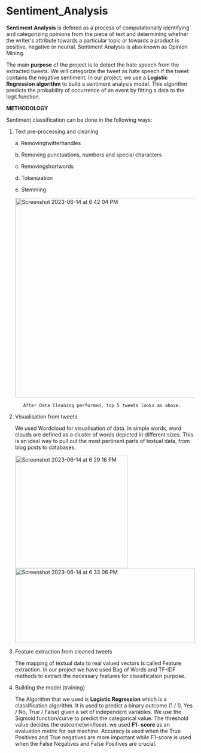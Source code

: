 # Sentiment_Analysis

**Sentiment Analysis** is defined as a process of computationally identifying and categorizing opinions from the piece of text and determining whether the writer's attribute towards a particular topic or towards a product is positive, negative or neutral. Sentiment Analysis is also known as Opinion Mining.

The main **purpose** of the project is to detect the hate speech from the extracted tweets. We will categorize the tweet as hate speech if the tweet contains the negative sentiment. In our project, we use a **Logistic Regression algorithm** to build a sentiment analysis model. This algorithm predicts the probability of occurrence of an event by fitting a data to the logit function.

**METHODOLOGY**

Sentiment classification can be done in the following ways: 
1. Text pre-processing and cleaning
   
    a. Removingtwitterhandles
   
    b. Removing punctuations, numbers and special characters
   
    c. Removingshortwords
   
    d. Tokenization
   
    e. Stemming


    <img width="533" alt="Screenshot 2023-06-14 at 6 42 04 PM" src="https://github.com/Jaswanthyadla/Sentiment_Analysis/assets/36241001/80e940c1-eef3-4e96-8091-cd9fc5a4c1bc">

          After Data Cleaning performed, top 5 tweets looks as above.

   
3. Visualisation from tweets

    We used Wordcloud for visualisation of data. In simple words, word clouds are defined as a cluster of words depicted in different sizes. This is an ideal way to pull out the most pertinent parts of textual data, from blog posts to databases.

   
   <img width="300" alt="Screenshot 2023-06-14 at 6 29 16 PM" src="https://github.com/Jaswanthyadla/Sentiment_Analysis/assets/36241001/7ae1e51b-92a4-44cf-896c-41622b7ff483">

   <img height="200" width="480" alt="Screenshot 2023-06-14 at 6 33 06 PM" src="https://github.com/Jaswanthyadla/Sentiment_Analysis/assets/36241001/44d14483-9a3b-43df-810c-4c4ce28fb9d6">
   
5. Feature extraction from cleaned tweets
   
   The mapping of textual data to real valued vectors is called Feature extraction. In our project we have used Bag of Words and TF-IDF methods to extract the necessary features for classification purpose.
   
6. Building the model (training)
   
   The Algorithm that we used is **Logistic Regression** which is a classification algorithm. It is used to predict a binary outcome (1 / 0, Yes / No, True / 
   False) given a set of independent variables.  We use the Sigmoid function/curve to predict the categorical value. The threshold value decides the 
   outcome(win/lose). we used **F1- score** as an evaluation metric for our machine. Accuracy is used when the True Positives and True negatives are more important       while F1-score is used when the False Negatives and False Positives are crucial.
